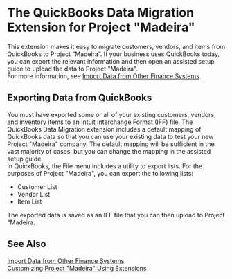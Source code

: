 <properties
	pageTitle="QuickBooks Data Migration | Project “Madeira”"
        description="Provides information about the QuickBooks Data Migration extension" 
        services="" 
        documentationCenter="Madeira"
        authors="edupont"/>
    
# The QuickBooks Data Migration Extension for Project "Madeira"
This extension makes it easy to migrate customers, vendors, and items from QuickBooks to Project “Madeira”. If your business uses QuickBooks today, you can export the relevant information and then open an assisted setup guide to upload the data to Project "Madeira".  
For more information, see [Import Data from Other Finance Systems](upload-data.md). 
  
## Exporting Data from QuickBooks
You must have exported some or all of your existing customers, vendors, and inventory items to an Intuit Interchange Format (IFF) file. The QuickBooks Data Migration extension includes a default mapping of QuickBooks data so that you can use your existing data to test your new Project "Madeira" company. The default mapping will be sufficient in the vast majority of cases, but you can change the mapping in the assisted setup guide.  
In QuickBooks, the File menu includes a utility to export lists. For the purposes of Project "Madeira", you can export the following lists:
- Customer List
- Vendor List
- Item List  

The exported data is saved as an IFF file that you can then upload to Project "Madeira. 
 
 
## See Also  
[Import Data from Other Finance Systems](upload-data.md)  
[Customizing Project "Madeira" Using Extensions ](ui-extensions.md)  
 
